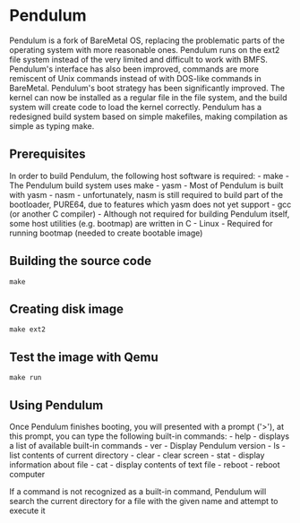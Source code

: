 Pendulum 
==========================

Pendulum is a fork of BareMetal OS, replacing the problematic parts of the operating system with more reasonable ones.
Pendulum runs on the ext2 file system instead of the very limited and difficult to work with BMFS.
Pendulum's interface has also been improved, commands are more remiscent of Unix commands instead of with DOS-like commands in BareMetal.
Pendulum's boot strategy has been significantly improved. The kernel can now be installed as a regular file in the file system, and the build system will create code to load the kernel correctly.
Pendulum has a redesigned build system based on simple makefiles, making compilation as simple as typing make.


Prerequisites
-------------

In order to build Pendulum, the following host software is required:
	- make - The Pendulum build system uses make
	- yasm - Most of Pendulum is built with yasm
	- nasm - unfortunately, nasm is still required to build part of the bootloader, PURE64, due to features which yasm does not yet support
	- gcc (or another C compiler) - Although not required for building Pendulum itself, some host utilities (e.g. bootmap) are written in C
	- Linux - Required for running bootmap (needed to create bootable image)


Building the source code
--------------------------

	make


Creating disk image
----------------------------

	make ext2


Test the image with Qemu
--------------------------

	make run


Using Pendulum 
--------------------

Once Pendulum finishes booting, you will presented with a prompt ('>'), at this prompt, you can type the following built-in commands:
	- help - displays a list of available built-in commands
	- ver - Display Pendulum version
	- ls - list contents of current directory
	- clear - clear screen
	- stat <file> - display information about file 
	- cat <file> - display contents of text file
	- reboot - reboot computer

If a command is not recognized as a built-in command, Pendulum will search the current directory for a file with the given name and attempt to execute it
